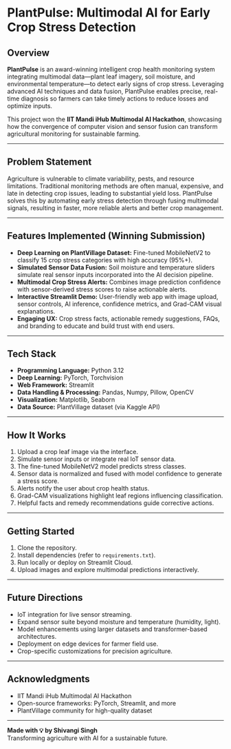 # PlantPulse: Multimodal AI for Early Crop Stress Detection

## Overview
**PlantPulse** is an award-winning intelligent crop health monitoring system integrating multimodal data—plant leaf imagery, soil moisture, and environmental temperature—to detect early signs of crop stress. Leveraging advanced AI techniques and data fusion, PlantPulse enables precise, real-time diagnosis so farmers can take timely actions to reduce losses and optimize inputs.

This project won the **IIT Mandi iHub Multimodal AI Hackathon**, showcasing how the convergence of computer vision and sensor fusion can transform agricultural monitoring for sustainable farming.

---

## Problem Statement
Agriculture is vulnerable to climate variability, pests, and resource limitations. Traditional monitoring methods are often manual, expensive, and late in detecting crop issues, leading to substantial yield loss. PlantPulse solves this by automating early stress detection through fusing multimodal signals, resulting in faster, more reliable alerts and better crop management.

---

## Features Implemented (Winning Submission)
- **Deep Learning on PlantVillage Dataset:** Fine-tuned MobileNetV2 to classify 15 crop stress categories with high accuracy (95%+).
- **Simulated Sensor Data Fusion:** Soil moisture and temperature sliders simulate real sensor inputs incorporated into the AI decision pipeline.
- **Multimodal Crop Stress Alerts:** Combines image prediction confidence with sensor-derived stress scores to raise actionable alerts.
- **Interactive Streamlit Demo:** User-friendly web app with image upload, sensor controls, AI inference, confidence metrics, and Grad-CAM visual explanations.
- **Engaging UX:** Crop stress facts, actionable remedy suggestions, FAQs, and branding to educate and build trust with end users.

---

## Tech Stack
- **Programming Language:** Python 3.12
- **Deep Learning:** PyTorch, Torchvision
- **Web Framework:** Streamlit
- **Data Handling & Processing:** Pandas, Numpy, Pillow, OpenCV
- **Visualization:** Matplotlib, Seaborn
- **Data Source:** PlantVillage dataset (via Kaggle API)

---

## How It Works
1. Upload a crop leaf image via the interface.
2. Simulate sensor inputs or integrate real IoT sensor data.
3. The fine-tuned MobileNetV2 model predicts stress classes.
4. Sensor data is normalized and fused with model confidence to generate a stress score.
5. Alerts notify the user about crop health status.
6. Grad-CAM visualizations highlight leaf regions influencing classification.
7. Helpful facts and remedy recommendations guide corrective actions.

---

## Getting Started
1. Clone the repository.
2. Install dependencies (refer to `requirements.txt`).
3. Run locally or deploy on Streamlit Cloud.
4. Upload images and explore multimodal predictions interactively.

---

## Future Directions
- IoT integration for live sensor streaming.
- Expand sensor suite beyond moisture and temperature (humidity, light).
- Model enhancements using larger datasets and transformer-based architectures.
- Deployment on edge devices for farmer field use.
- Crop-specific customizations for precision agriculture.

---

## Acknowledgments
- IIT Mandi iHub Multimodal AI Hackathon
- Open-source frameworks: PyTorch, Streamlit, and more
- PlantVillage community for high-quality dataset

---

**Made with 💡 by Shivangi Singh**  
Transforming agriculture with AI for a sustainable future.
